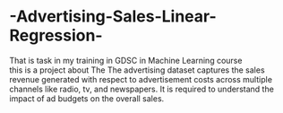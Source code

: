 # -Advertising-Sales-Linear-Regression-
That is task in my training in GDSC in Machine Learning course <br>
this is a project about The The advertising dataset captures the sales revenue generated with respect to advertisement costs across multiple channels like radio, tv, and newspapers. It is required to understand the impact of ad budgets on the overall sales.
